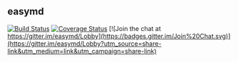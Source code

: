 ## easymd

[![Build Status](https://travis-ci.org/zhaoxingyue/easymd.svg?branch=master)](https://travis-ci.org/zhaoxingyue/easymd)
[![Coverage Status](https://coveralls.io/repos/github/zhaoxingyue/easymd/badge.svg?branch=master)](https://coveralls.io/github/zhaoxingyue/easymd?branch=master)
[![Join the chat at https://gitter.im/easymd/Lobby](https://badges.gitter.im/Join%20Chat.svg)](https://gitter.im/easymd/Lobby?utm_source=share-link&utm_medium=link&utm_campaign=share-link)
